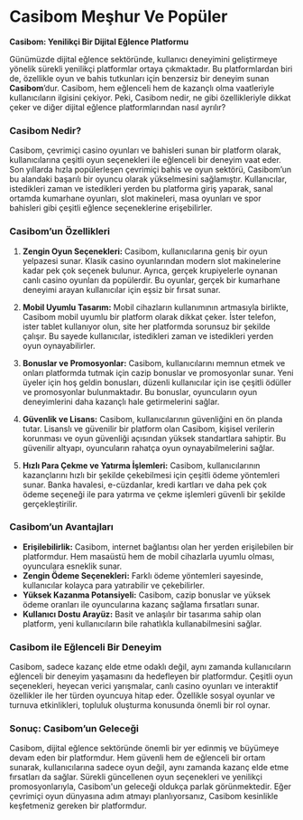 # Casibom Meşhur Ve Popüler
**Casibom: Yenilikçi Bir Dijital Eğlence Platformu**

Günümüzde dijital eğlence sektöründe, kullanıcı deneyimini geliştirmeye yönelik sürekli yenilikçi platformlar ortaya çıkmaktadır. Bu platformlardan biri de, özellikle oyun ve bahis tutkunları için benzersiz bir deneyim sunan **Casibom**’dur. Casibom, hem eğlenceli hem de kazançlı olma vaatleriyle kullanıcıların ilgisini çekiyor. Peki, Casibom nedir, ne gibi özellikleriyle dikkat çeker ve diğer dijital eğlence platformlarından nasıl ayrılır?

### Casibom Nedir?

Casibom, çevrimiçi casino oyunları ve bahisleri sunan bir platform olarak, kullanıcılarına çeşitli oyun seçenekleri ile eğlenceli bir deneyim vaat eder. Son yıllarda hızla popülerleşen çevrimiçi bahis ve oyun sektörü, Casibom’un bu alandaki başarılı bir oyuncu olarak yükselmesini sağlamıştır. Kullanıcılar, istedikleri zaman ve istedikleri yerden bu platforma giriş yaparak, sanal ortamda kumarhane oyunları, slot makineleri, masa oyunları ve spor bahisleri gibi çeşitli eğlence seçeneklerine erişebilirler.

### Casibom’un Özellikleri

1. **Zengin Oyun Seçenekleri:**
   Casibom, kullanıcılarına geniş bir oyun yelpazesi sunar. Klasik casino oyunlarından modern slot makinelerine kadar pek çok seçenek bulunur. Ayrıca, gerçek krupiyelerle oynanan canlı casino oyunları da popülerdir. Bu oyunlar, gerçek bir kumarhane deneyimi arayan kullanıcılar için eşsiz bir fırsat sunar.

2. **Mobil Uyumlu Tasarım:**
   Mobil cihazların kullanımının artmasıyla birlikte, Casibom mobil uyumlu bir platform olarak dikkat çeker. İster telefon, ister tablet kullanıyor olun, site her platformda sorunsuz bir şekilde çalışır. Bu sayede kullanıcılar, istedikleri zaman ve istedikleri yerden oyun oynayabilirler.

3. **Bonuslar ve Promosyonlar:**
   Casibom, kullanıcılarını memnun etmek ve onları platformda tutmak için cazip bonuslar ve promosyonlar sunar. Yeni üyeler için hoş geldin bonusları, düzenli kullanıcılar için ise çeşitli ödüller ve promosyonlar bulunmaktadır. Bu bonuslar, oyuncuların oyun deneyimlerini daha kazançlı hale getirmelerini sağlar.

4. **Güvenlik ve Lisans:**
   Casibom, kullanıcılarının güvenliğini en ön planda tutar. Lisanslı ve güvenilir bir platform olan Casibom, kişisel verilerin korunması ve oyun güvenliği açısından yüksek standartlara sahiptir. Bu güvenilir altyapı, oyuncuların rahatça oyun oynayabilmelerini sağlar.

5. **Hızlı Para Çekme ve Yatırma İşlemleri:**
   Casibom, kullanıcılarının kazançlarını hızlı bir şekilde çekebilmesi için çeşitli ödeme yöntemleri sunar. Banka havalesi, e-cüzdanlar, kredi kartları ve daha pek çok ödeme seçeneği ile para yatırma ve çekme işlemleri güvenli bir şekilde gerçekleştirilir.

### Casibom’un Avantajları

- **Erişilebilirlik:** Casibom, internet bağlantısı olan her yerden erişilebilen bir platformdur. Hem masaüstü hem de mobil cihazlarla uyumlu olması, oyunculara esneklik sunar.
- **Zengin Ödeme Seçenekleri:** Farklı ödeme yöntemleri sayesinde, kullanıcılar kolayca para yatırabilir ve çekebilirler.
- **Yüksek Kazanma Potansiyeli:** Casibom, cazip bonuslar ve yüksek ödeme oranları ile oyuncularına kazanç sağlama fırsatları sunar.
- **Kullanıcı Dostu Arayüz:** Basit ve anlaşılır bir tasarıma sahip olan platform, yeni kullanıcıların bile rahatlıkla kullanabilmesini sağlar.

### Casibom ile Eğlenceli Bir Deneyim

Casibom, sadece kazanç elde etme odaklı değil, aynı zamanda kullanıcıların eğlenceli bir deneyim yaşamasını da hedefleyen bir platformdur. Çeşitli oyun seçenekleri, heyecan verici yarışmalar, canlı casino oyunları ve interaktif özellikler ile her türden oyuncuya hitap eder. Özellikle sosyal oyunlar ve turnuva etkinlikleri, topluluk oluşturma konusunda önemli bir rol oynar.

### Sonuç: Casibom’un Geleceği

Casibom, dijital eğlence sektöründe önemli bir yer edinmiş ve büyümeye devam eden bir platformdur. Hem güvenli hem de eğlenceli bir ortam sunarak, kullanıcılarına sadece oyun değil, aynı zamanda kazanç elde etme fırsatları da sağlar. Sürekli güncellenen oyun seçenekleri ve yenilikçi promosyonlarıyla, Casibom'un geleceği oldukça parlak görünmektedir. Eğer çevrimiçi oyun dünyasına adım atmayı planlıyorsanız, Casibom kesinlikle keşfetmeniz gereken bir platformdur.
